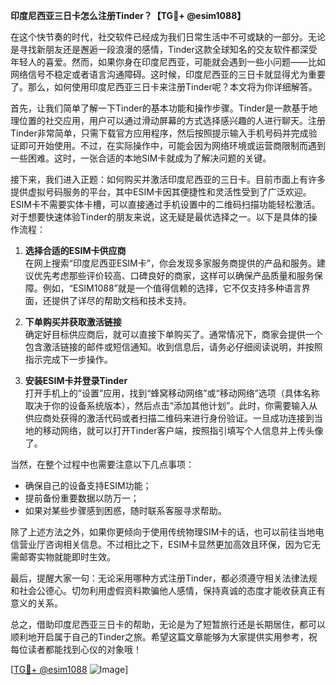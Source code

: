 **印度尼西亚三日卡怎么注册Tinder？【TG💪+ @esim1088】**

在这个快节奏的时代，社交软件已经成为我们日常生活中不可或缺的一部分。无论是寻找新朋友还是邂逅一段浪漫的感情，Tinder这款全球知名的交友软件都深受年轻人的喜爱。然而，如果你身在印度尼西亚，可能就会遇到一些小问题——比如网络信号不稳定或者语言沟通障碍。这时候，印度尼西亚的三日卡就显得尤为重要了。那么，如何使用印度尼西亚三日卡来注册Tinder呢？本文将为你详细解答。

首先，让我们简单了解一下Tinder的基本功能和操作步骤。Tinder是一款基于地理位置的社交应用，用户可以通过滑动屏幕的方式选择感兴趣的人进行聊天。注册Tinder非常简单，只需下载官方应用程序，然后按照提示输入手机号码并完成验证即可开始使用。不过，在实际操作中，可能会因为网络环境或运营商限制而遇到一些困难。这时，一张合适的本地SIM卡就成为了解决问题的关键。

接下来，我们进入正题：如何购买并激活印度尼西亚的三日卡。目前市面上有许多提供虚拟号码服务的平台，其中ESIM卡因其便捷性和灵活性受到了广泛欢迎。ESIM卡不需要实体卡槽，可以直接通过手机设置中的二维码扫描功能轻松激活。对于想要快速体验Tinder的朋友来说，这无疑是最优选择之一。以下是具体的操作流程：

1. **选择合适的ESIM卡供应商**  
   在网上搜索“印度尼西亚ESIM卡”，你会发现多家服务商提供的产品和服务。建议优先考虑那些评价较高、口碑良好的商家，这样可以确保产品质量和服务保障。例如，“ESIM1088”就是一个值得信赖的选择，它不仅支持多种语言界面，还提供了详尽的帮助文档和技术支持。

2. **下单购买并获取激活链接**  
   确定好目标供应商后，就可以直接下单购买了。通常情况下，商家会提供一个包含激活链接的邮件或短信通知。收到信息后，请务必仔细阅读说明，并按照指示完成下一步操作。

3. **安装ESIM卡并登录Tinder**  
   打开手机上的“设置”应用，找到“蜂窝移动网络”或“移动网络”选项（具体名称取决于你的设备系统版本），然后点击“添加其他计划”。此时，你需要输入从供应商处获得的激活代码或者扫描二维码来进行身份验证。一旦成功连接到当地的移动网络，就可以打开Tinder客户端，按照指引填写个人信息并上传头像了。

当然，在整个过程中也需要注意以下几点事项：
- 确保自己的设备支持ESIM功能；
- 提前备份重要数据以防万一；
- 如果对某些步骤感到困惑，随时联系客服寻求帮助。

除了上述方法之外，如果你更倾向于使用传统物理SIM卡的话，也可以前往当地电信营业厅咨询相关信息。不过相比之下，ESIM卡显然更加高效且环保，因为它无需邮寄实物就能即时生效。

最后，提醒大家一句：无论采用哪种方式注册Tinder，都必须遵守相关法律法规和社会公德心。切勿利用虚假资料欺骗他人感情，保持真诚的态度才能收获真正有意义的关系。

总之，借助印度尼西亚三日卡的帮助，无论是为了短暂旅行还是长期居住，都可以顺利地开启属于自己的Tinder之旅。希望这篇文章能够为大家提供实用参考，祝每位读者都能找到心仪的对象哦！

[[TG💪+ @esim1088](https://t.me/s/esim1088) ![Image](https://i.postimg.cc/4NQfJmqS/Snipaste-2025-05-13-00-14-12.png)]